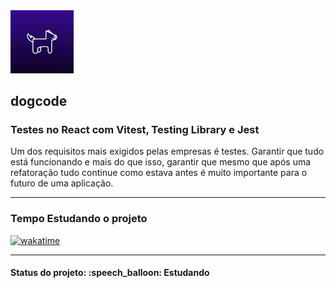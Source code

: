 <img src="img/dogcode.jpg" width="20%">
<h2>dogcode</h2>
<h3>Testes no React com Vitest, Testing Library e Jest</h3>

<p>Um dos requisitos mais exigidos pelas empresas é testes. Garantir que tudo está funcionando e mais do que isso, garantir que mesmo que após uma refatoração tudo continue como estava antes é muito importante para o futuro de uma aplicação.</p>

<hr>

<h3>Tempo Estudando o projeto</h3>

<p>
  <a href="https://wakatime.com/badge/github/EdiJunior88/Testes_React_com_Vitest_e_Testing_Library">
    <img src="https://wakatime.com/badge/github/EdiJunior88/Testes_React_com_Vitest_e_Testing_Library.svg" alt="wakatime">
  </a>
</p>

<hr>

<h4><b>Status do projeto:</b> :speech_balloon: Estudando</h4>
